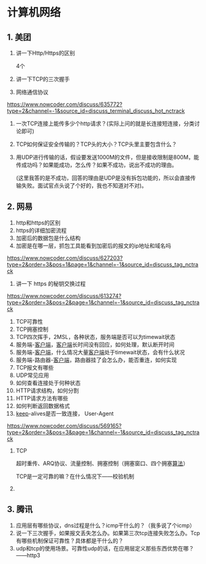 # 计算机网络

## 1. 美团

1. 讲一下Http/Https的区别

   4个

2. 讲一下TCP的三次握手

3. 网络通信协议

https://www.nowcoder.com/discuss/635772?type=2&channel=-1&source_id=discuss_terminal_discuss_hot_nctrack

1. 一次TCP连接上能传多少个http请求？(实际上问的就是长连接短连接，分类讨论即可) 

2. TCP如何保证安全传输的？TCP头的大小？TCP头里主要包含什么？ 

3. 用UDP进行传输的话，假设要发送1000M的文件，但是接收限制是800M，能传成功吗？如果能成功，怎么传？如果不成功，说出不成功的理由。 

     (这里我答的是不成功，回答的理由是UDP是没有拆包功能的，所以会直接传输失败。面试官点头说了个好的，我也不知道对不对)。

## 2. 网易

1. http和https的区别
2. https的详细加密流程
3. 加密后的数据包是什么结构
4. 加密是在哪一层，抓包工具能看到加密后的报文的ip地址和域名吗

https://www.nowcoder.com/discuss/627203?type=2&order=3&pos=1&page=1&channel=-1&source_id=discuss_tag_nctrack

1. 讲一下 https 的秘钥交换过程

https://www.nowcoder.com/discuss/613274?type=2&order=3&pos=2&page=1&channel=-1&source_id=discuss_tag_nctrack

1. TCP可靠性
2. TCP拥塞控制
3. TCP四次挥手，2MSL，各种状态，服务端是否可以为timewait状态 
4. 服务端-[客户端]()，[客户端]()长时间没有回应，如何处理，默认断开时间 
5. 服务端-[客户端]()，什么情况大量[客户端]()处于timewait状态，会有什么状况 
6. 服务端-路由器-[客户端]()，路由器挂了会怎么办，能否重连，如何实现 
7. TCP报文有哪些 
8. UDP常见应用
9. 如何查看连接处于何种状态
10. HTTP请求结构，如何分割
11. HTTP请求方法有哪些
12. 如何判断返回数据格式
13. [keep]()-alives是否一致连接， User-Agent

https://www.nowcoder.com/discuss/569165?type=2&order=3&pos=3&page=1&channel=-1&source_id=discuss_tag_nctrack

1. TCP

   超时重传、ARQ协议、流量控制、拥塞控制（拥塞窗口、四个拥塞[算法](https://www.nowcoder.com/jump/super-jump/word?word=算法)）

   TCP是一定可靠的嘛？在什么情况下——校验机制

2. 

## 3. 腾讯

1. 应用层有哪些协议，dns过程是什么？icmp干什么的？（我多说了个icmp） 
2. 说一下三次握手，如果报文丢失怎么办。如果第三次tcp连接失败怎么办。Tcp有哪些机制保证可靠性？具体都是干什么的？ 
3. udp和tcp的使用场景。可靠性udp的话，在应用层定义那些东西优势在哪？——http3
